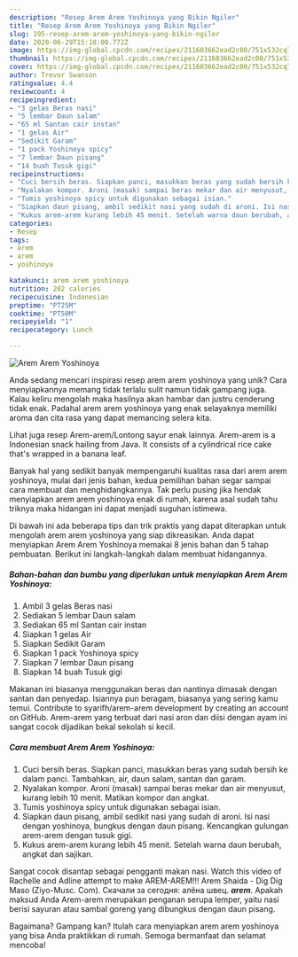 ```yaml
---
description: "Resep Arem Arem Yoshinoya yang Bikin Ngiler"
title: "Resep Arem Arem Yoshinoya yang Bikin Ngiler"
slug: 195-resep-arem-arem-yoshinoya-yang-bikin-ngiler
date: 2020-06-29T15:18:00.772Z
image: https://img-global.cpcdn.com/recipes/211603662ead2c00/751x532cq70/arem-arem-yoshinoya-foto-resep-utama.jpg
thumbnail: https://img-global.cpcdn.com/recipes/211603662ead2c00/751x532cq70/arem-arem-yoshinoya-foto-resep-utama.jpg
cover: https://img-global.cpcdn.com/recipes/211603662ead2c00/751x532cq70/arem-arem-yoshinoya-foto-resep-utama.jpg
author: Trevor Swanson
ratingvalue: 4.4
reviewcount: 4
recipeingredient:
- "3 gelas Beras nasi"
- "5 lembar Daun salam"
- "65 ml Santan cair instan"
- "1 gelas Air"
- "Sedikit Garam"
- "1 pack Yoshinoya spicy"
- "7 lembar Daun pisang"
- "14 buah Tusuk gigi"
recipeinstructions:
- "Cuci bersih beras. Siapkan panci, masukkan beras yang sudah bersih ke dalam panci. Tambahkan, air, daun salam, santan dan garam."
- "Nyalakan kompor. Aroni (masak) sampai beras mekar dan air menyusut, kurang lebih 10 menit. Matikan kompor dan angkat."
- "Tumis yoshinoya spicy untuk digunakan sebagai isian."
- "Siapkan daun pisang, ambil sedikit nasi yang sudah di aroni. Isi nasi dengan yoshinoya, bungkus dengan daun pisang. Kencangkan gulungan arem-arem dengan tusuk gigi."
- "Kukus arem-arem kurang lebih 45 menit. Setelah warna daun berubah, angkat dan sajikan."
categories:
- Resep
tags:
- arem
- arem
- yoshinoya

katakunci: arem arem yoshinoya 
nutrition: 202 calories
recipecuisine: Indonesian
preptime: "PT25M"
cooktime: "PT50M"
recipeyield: "1"
recipecategory: Lunch

---
```



![Arem Arem Yoshinoya](https://img-global.cpcdn.com/recipes/211603662ead2c00/751x532cq70/arem-arem-yoshinoya-foto-resep-utama.jpg)

Anda sedang mencari inspirasi resep arem arem yoshinoya yang unik? Cara menyiapkannya memang tidak terlalu sulit namun tidak gampang juga. Kalau keliru mengolah maka hasilnya akan hambar dan justru cenderung tidak enak. Padahal arem arem yoshinoya yang enak selayaknya memiliki aroma dan cita rasa yang dapat memancing selera kita.

Lihat juga resep Arem-arem/Lontong sayur enak lainnya. Arem-arem is a Indonesian snack hailing from Java. It consists of a cylindrical rice cake that&#39;s wrapped in a banana leaf.

Banyak hal yang sedikit banyak mempengaruhi kualitas rasa dari arem arem yoshinoya, mulai dari jenis bahan, kedua pemilihan bahan segar sampai cara membuat dan menghidangkannya. Tak perlu pusing jika hendak menyiapkan arem arem yoshinoya enak di rumah, karena asal sudah tahu triknya maka hidangan ini dapat menjadi suguhan istimewa.


Di bawah ini ada beberapa tips dan trik praktis yang dapat diterapkan untuk mengolah arem arem yoshinoya yang siap dikreasikan. Anda dapat menyiapkan Arem Arem Yoshinoya memakai 8 jenis bahan dan 5 tahap pembuatan. Berikut ini langkah-langkah dalam membuat hidangannya.

<!--inarticleads1-->

##### Bahan-bahan dan bumbu yang diperlukan untuk menyiapkan Arem Arem Yoshinoya:

1. Ambil 3 gelas Beras nasi
1. Sediakan 5 lembar Daun salam
1. Sediakan 65 ml Santan cair instan
1. Siapkan 1 gelas Air
1. Siapkan Sedikit Garam
1. Siapkan 1 pack Yoshinoya spicy
1. Siapkan 7 lembar Daun pisang
1. Siapkan 14 buah Tusuk gigi


Makanan ini biasanya menggunakan beras dan nantinya dimasak dengan santan dan penyedap. Isiannya pun beragam, biasanya yang sering kamu temui. Contribute to syarifh/arem-arem development by creating an account on GitHub. Arem-arem yang terbuat dari nasi aron dan diisi dengan ayam ini sangat cocok dijadikan bekal sekolah si kecil. 

<!--inarticleads2-->

##### Cara membuat Arem Arem Yoshinoya:

1. Cuci bersih beras. Siapkan panci, masukkan beras yang sudah bersih ke dalam panci. Tambahkan, air, daun salam, santan dan garam.
1. Nyalakan kompor. Aroni (masak) sampai beras mekar dan air menyusut, kurang lebih 10 menit. Matikan kompor dan angkat.
1. Tumis yoshinoya spicy untuk digunakan sebagai isian.
1. Siapkan daun pisang, ambil sedikit nasi yang sudah di aroni. Isi nasi dengan yoshinoya, bungkus dengan daun pisang. Kencangkan gulungan arem-arem dengan tusuk gigi.
1. Kukus arem-arem kurang lebih 45 menit. Setelah warna daun berubah, angkat dan sajikan.


Sangat cocok disantap sebagai pengganti makan nasi. Watch this video of Rachelle and Adline attempt to make AREM-AREM!!! Arem Shaida - Dig Dig Maso (Ziyo-Musc. Com). Скачали за сегодня: алёна швец. ___arem___. Apakah maksud Anda Arem-arem merupakan penganan serupa lemper, yaitu nasi berisi sayuran atau sambal goreng yang dibungkus dengan daun pisang. 

Bagaimana? Gampang kan? Itulah cara menyiapkan arem arem yoshinoya yang bisa Anda praktikkan di rumah. Semoga bermanfaat dan selamat mencoba!
